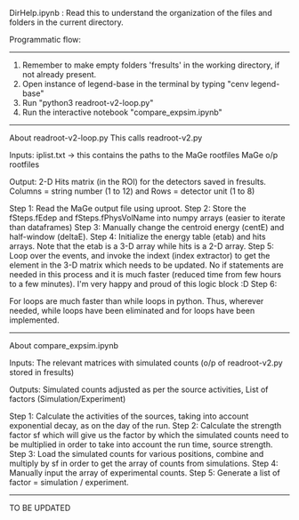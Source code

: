 DirHelp.ipynb : Read this to understand the organization of the files and folders in the current directory.

Programmatic flow:
************************************************
1. Remember to make empty folders 'fresults' in the working directory, if not already present.
2. Open instance of legend-base in the terminal by typing "cenv legend-base"
3. Run "python3 readroot-v2-loop.py"
4. Run the interactive notebook "compare_expsim.ipynb"
************************************************

About readroot-v2-loop.py
This calls readroot-v2.py

Inputs:
iplist.txt -> this contains the paths to the MaGe rootfiles
MaGe o/p rootfiles

Output: 2-D Hits matrix (in the ROI) for the detectors saved in fresults. Columns = string number (1 to 12) and Rows = detector unit (1 to 8)

Step 1: Read the MaGe output file using uproot. 
Step 2: Store the fSteps.fEdep and fSteps.fPhysVolName into numpy arrays (easier to iterate than dataframes)
Step 3: Manually change the centroid energy (centE) and half-window (deltaE).
Step 4: Initialize the energy table (etab) and hits arrays. Note that the etab is a 3-D array while hits is a 2-D array.
Step 5: Loop over the events, and invoke the indext (index extractor) to get the element in the 3-D matrix which needs to be updated. No if statements are needed in this process and it is much faster (reduced time from few hours to a few minutes). I'm very happy and proud of this logic block :D
Step 6: 

For loops are much faster than while loops in python. Thus, wherever needed, while loops have been eliminated and for loops have been implemented.
************************************************


About compare_expsim.ipynb

Inputs:
The relevant matrices with simulated counts (o/p of readroot-v2.py stored in fresults)

Outputs:
Simulated counts adjusted as per the source activities,
List of factors (Simulation/Experiment)

Step 1: Calculate the activities of the sources, taking into account exponential decay, as on the day of the run.
Step 2: Calculate the strength factor sf which will give us the factor by which the simulated counts need to be multiplied in order to take into account the run time, source strength.
Step 3: Load the simulated counts for various positions, combine and multiply by sf in order to get the array of counts from simulations.
Step 4: Manually input the array of experimental counts.
Step 5: Generate a list of factor = simulation / experiment.
************************************************

TO BE UPDATED

